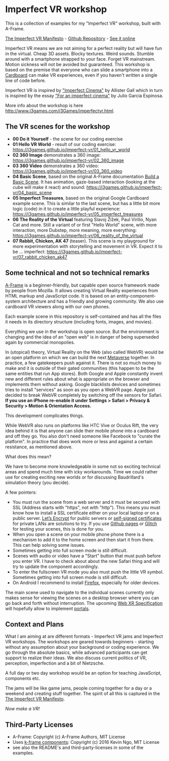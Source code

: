 # Imperfect VR workshop

This is a collection of examples for my "Imperfect VR" workshop, built with A-Frame.

[The Imperfect VR Manifesto](https://github.com/i3games/imperfect-vr/blob/master/Imperfect%20VR%20Manifesto.pdf) - [Github Repository](https://github.com/i3games/imperfect-vr) - [See it online](https://i3games.github.io/imperfect-vr/)

Imperfect VR means we are not aiming for a perfect reality but will have fun in the virtual. Cheap 3D assets. Blocky textures. Weird sounds. Stumble around with a smartphone strapped to your face. Forget VR mainstream. Motion sickness will not be avoided but guaranteed. This workshop is based on the premise that everyone who can slide a smartphone into a [Cardboard](https://vr.google.com/cardboard/) can make VR experiences, even if you haven't written a single line of code before.

Imperfect VR is inspired by ["Imperfect Cinema"](http://www.imperfectcinema.com/) by Allister Gall which in turn is inspired by the essay ["For an imperfect cinema"](http://www.ejumpcut.org/archive/onlinessays/JC20folder/ImperfectCinema.html) by Julio García Espinosa.

More info about the workshop is here http://www.i3games.com/i3Games/imperfectvr.html.

## The VR scenes for the workshop

* **00 Do it Yourself** - the scene for our coding exercise
* **01 Hello VR World** - result of our coding exercise: https://i3games.github.io/imperfect-vr/01_hello_vr_world
* **02 360 Image** demonstrates a 360 image: https://i3games.github.io/imperfect-vr/02_360_image
* **03 360 Video** demonstrates a 360 video: https://i3games.github.io/imperfect-vr/03_360_video
* **04 Basic Scene**, based on the original A-Frame documentation [Build a Basic Scene](https://aframe.io/docs/1.0.0/guides/building-a-basic-scene.html). It has animation, gaze-based interaction (looking at the cube will make it react) and sound: https://i3games.github.io/imperfect-vr/04_basic_scene
* **05 Imperfect Treasures**, based on the original Google Cardboard example scene. This is similar to the last scene, but has a little bit more logic (code) in it to create a little playful experience: https://i3games.github.io/imperfect-vr/05_imperfect_treasures
* **06 The Reality of the Virtual** featuring Slavoj Žižek, Paul Virilio, Nyan Cat and more. Still a variant of or first "Hello World" scene, with more interaction, more Dubstep, more meaning, more everything: https://i3games.github.io/imperfect-vr/06_reality_of_the_virtual
* **07 Rabbit, Chicken, AK 47** (teaser). This scene is my playground for more experimentation with storytelling and movement in VR. Expect it to be ... imperfect: https://i3games.github.io/imperfect-vr/07_rabbit_chicken_ak47

## Some technical and not so technical remarks

[A-Frame](https://aframe.io/) is a beginner-friendly, but capable open source framework made by people from Mozilla. It allows creating Virtual Reality experiences from HTML markup and JavaScript code. It is based on an entity-component-system architecture and has a friendly and growing community. We also use cardboard VR viewers along with our own phones.

Each example scene in this repository is self-contained and has all the files it needs in its directory structure (including fonts, images, and movies).

Everything we use in the workshop is open source. But the environment is changing and the idea of an "open web" is in danger of being superseded again by commercial monopolies.

In (utopical) theory, Virtual Reality on the Web (also called WebVR) would be an open platform on which we can build the next [Metaverse](https://en.wikipedia.org/wiki/Metaverse) together. In practice, a few gatekeepers push against it. There is not so much money to make and it is outside of their gated communities (this happen to be the same entities that run  App stores). Both Google and Apple constantly invent new and different rules about what is appropriate on the browser and implements them without asking. Google blacklists devices and sometimes tries to install "services" as soon as you open a WebVR page. Apple just decided to break WebVR completely by switching off the sensors for Safari. **If you use an iPhone re-enable it under Settings > Safari > Privacy & Security > Motion & Orientation Access.**  

This development complicates things.

While WebVR also runs on platforms like HTC Vive or Oculus Rift, the very idea behind it is that anyone can slide their mobile phone into a cardboard and off they go. You also don't need someone like Facebook to "curate the platform". In practice that does work more or less and against a certain resistance, as mentioned above.

What does this mean?

We have to become more knowledgeable in some not so exciting technical areas and spend much time with icky workarounds. Time we could rather use for creating exciting new worlds or for discussing Baudrillard's simulation theory (you decide).

A few pointers:

* You must run the scene from a web server and it must be secured with SSL (Address starts with "https", not with "http"). This means you must know how to install a SSL certificate either on your local laptop or on a public server. [Let’s Encrypt](https://letsencrypt.org) for public servers or [self-signed certificates](https://devcenter.heroku.com/articles/ssl-certificate-self) for private LANs are solutions to try. If you use [Github pages](https://pages.github.com) or [Glitch](https://glitch.com) for testing your scenes, this is done for you.
* When you open a scene on your mobile phone phone there is a mechanism to add it to the home screen and then start it from there. This can help solving some issues.
* Sometimes getting into full screen mode is still difficult.
* Scenes with audio or video have a "Start" button that must push before you enter VR. I have to check about about the new Safari thing and will try to update the component accordingly.
* To enter the fullscreen VR mode you also must push the little VR symbol. Sometimes getting into full screen mode is still difficult.
* On Android I recommend to install [Firefox](https://play.google.com/store/apps/details?id=org.mozilla.firefox&hl=en_GB), especially for older devices.

The main scene used to navigate to the individual scenes currently only makes sense for viewing the scenes on a desktop browser where you can go back and forth without interruption. The upcoming [Web XR Specification](https://immersive-web.github.io/webxr/) will hopefully allow to implement [portals](https://aframe.io/docs/0.9.0/components/link.html).

## Context and Plans

What I am aiming at are different formats - Imperfect VR jams and Imperfect VR workshops. The workshops are geared towards beginners - starting without any assumption about your background or coding experience. We go through the absolute basics, while advanced participants can get support to realize their ideas. We also discuss current politics of VR, perception, imperfection and a bit of Nietzsche.

A full day or two day workshop would be an option for teaching JavaScript, components etc.

The jams will be like game jams, people coming together for a day or a weekend and creating stuff together. The spirit of all this is captured in the [The Imperfect VR Manifesto](https://github.com/i3games/imperfect-vr/blob/master/Imperfect%20VR%20Manifesto.pdf).  

*Now make a VR!*

## Third-Party Licenses

* A-Frame: Copyright (c) A-Frame Authors, MIT License
* Uses [k-frame components](https://supermedium.com/superframe/): Copyright (c) 2016 Kevin Ngo, MIT License
* see also the README's and third-party-licenses in some of the examples.

